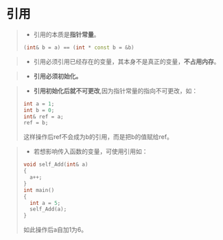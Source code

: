 # 引用

> + 引用的本质是**指针常量**。
>
> ```c++
> (int& b = a) == (int * const b = &b)
> ```

> + 引用必须引用已经存在的变量，其本身不是真正的变量，**不占用内存**。

> + **引用必须初始化。**

> + **引用初始化后就不可更改**,因为指针常量的指向不可更改，如：
>
> ```c++
> int a = 1;
> int b = 0;
> int& ref = a;
> ref = b;
> ```
>
> 这样操作后ref不会成为b的引用，而是把b的值赋给ref。

> + 若想影响传入函数的变量，可使用引用如：
>
> ```c++
> void self_Add(int& a)
> {
> 	a++;
> }
> int main()
> {
> 	int a = 5;
> 	self_Add(a);
> }
> ```
>
> 如此操作后a自加1为6。